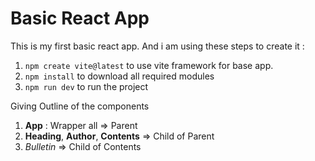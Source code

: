# Basic React App

This is my first basic react app. And i am using these steps to create it :

1. `npm create vite@latest` to use vite framework for base app.
2. `npm install` to download all required modules
3. `npm run dev` to run the project

Giving Outline of the components
1. **App** : Wrapper all => Parent
2. **Heading**, **Author**, **Contents** => Child of Parent
3. *Bulletin* => Child of Contents  